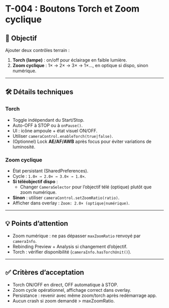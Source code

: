 # T-004 : Boutons Torch et Zoom cyclique

## 🎯 Objectif
Ajouter deux contrôles terrain :
1. **Torch (lampe)** : on/off pour éclairage en faible lumière.
2. **Zoom cyclique** : 1× → 2× → 3× → 1×…, en optique si dispo, sinon numérique.

---

## 🛠 Détails techniques

### Torch
- Toggle indépendant du Start/Stop.
- Auto-OFF à STOP ou à `onPause()`.
- UI : icône ampoule + état visuel ON/OFF.
- Utiliser `cameraControl.enableTorch(true|false)`.
- (Optionnel) Lock **AE/AF/AWB** après focus pour éviter variations de luminosité.

### Zoom cyclique
- État persistant (SharedPreferences).
- Cycle : `1.0× → 2.0× → 3.0× → 1.0×`.
- **Si téléobjectif dispo** :
  - Changer `CameraSelector` pour l’objectif télé (optique) plutôt que zoom numérique.
- **Sinon** : utiliser `cameraControl.setZoomRatio(ratio)`.
- Afficher dans overlay : `Zoom: 2.0× (optique|numérique)`.

---

## 💡 Points d’attention
- Zoom numérique : ne pas dépasser `maxZoomRatio` renvoyé par `cameraInfo`.
- Rebinding Preview + Analysis si changement d’objectif.
- Torch : vérifier disponibilité (`cameraInfo.hasTorchUnit()`).

---

## ✅ Critères d’acceptation
- Torch ON/OFF en direct, OFF automatique à STOP.
- Zoom cycle opérationnel, affichage correct dans overlay.
- Persistance : revenir avec même zoom/torch après redémarrage app.
- Aucun crash si zoom demandé > maxZoomRatio.